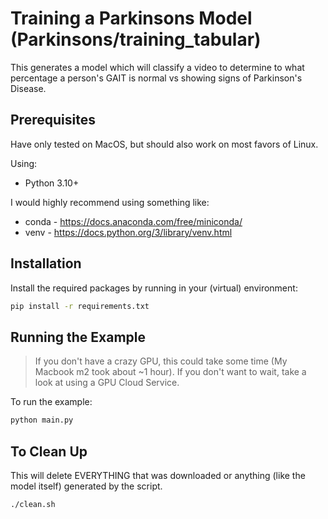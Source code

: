 # Training a Parkinsons Model (Parkinsons/training_tabular)

This generates a model which will classify a video to determine to what percentage a person's GAIT is normal vs showing signs of Parkinson's Disease.

## Prerequisites

Have only tested on MacOS, but should also work on most favors of Linux.

Using:

- Python 3.10+

I would highly recommend using something like:

- conda - <https://docs.anaconda.com/free/miniconda/>
- venv - <https://docs.python.org/3/library/venv.html>

## Installation

Install the required packages by running in your (virtual) environment:

```bash
pip install -r requirements.txt
```

## Running the Example

> If you don't have a crazy GPU, this could take some time (My Macbook m2 took about ~1 hour). If you don't want to wait, take a look at using a GPU Cloud Service.

To run the example:

```bash
python main.py
```

## To Clean Up

This will delete EVERYTHING that was downloaded or anything (like the model itself) generated by the script.

```bash
./clean.sh
```
